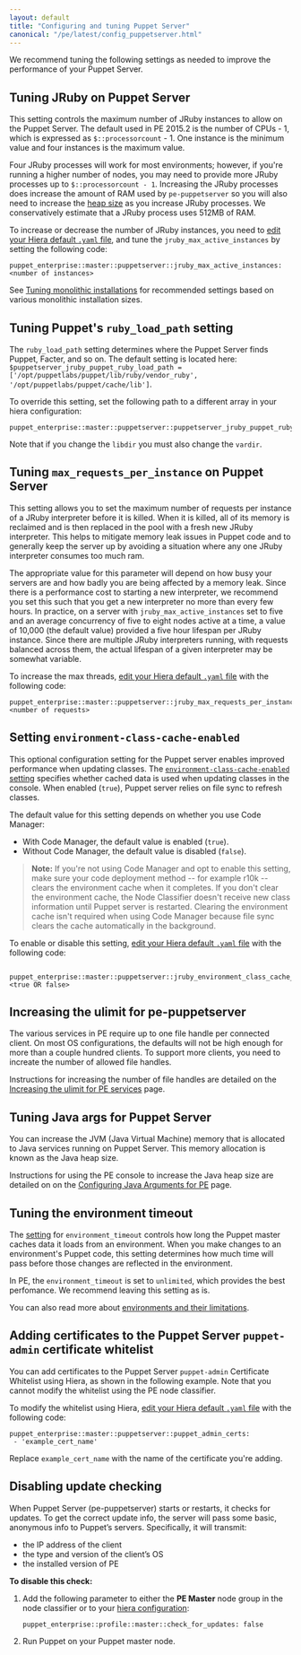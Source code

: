 ```yaml
---
layout: default
title: "Configuring and tuning Puppet Server"
canonical: "/pe/latest/config_puppetserver.html"
---
```


We recommend tuning the following settings as needed to improve the performance of your Puppet Server.

## Tuning JRuby on Puppet Server

This setting controls the maximum number of JRuby instances to allow on the Puppet Server. The default used in PE 2015.2 is the number of CPUs - 1, which is expressed as `$::processorcount` - 1. One instance is the minimum value and four instances is the maximum value.

Four JRuby processes will work for most environments; however, if you're running a higher number of nodes, you may need to provide more JRuby processes up to `$::processorcount - 1`. Increasing the JRuby processes does increase the amount of RAM used by `pe-puppetserver` so you will also need to increase the [heap size](./config_java_args.html#pe-puppet-server-service) as you increase JRuby processes. We conservatively estimate that a JRuby process uses 512MB of RAM.

To increase or decrease the number of JRuby instances, you need to [edit your Hiera default `.yaml` file](./config_intro.html#configure-settings-with-hiera), and tune the `jruby_max_active_instances` by setting the following code:

    puppet_enterprise::master::puppetserver::jruby_max_active_instances: <number of instances>

See [Tuning monolithic installations](./config_monolithic.html) for recommended settings based on various monolithic installation sizes.

## Tuning Puppet's `ruby_load_path` setting

The `ruby_load_path` setting determines where the Puppet Server finds Puppet, Facter, and so on. The default setting is located here: `$puppetserver_jruby_puppet_ruby_load_path = ['/opt/puppetlabs/puppet/lib/ruby/vendor_ruby', '/opt/puppetlabs/puppet/cache/lib']`.

To override this setting, set the following path to a different array in your hiera configuration:

    puppet_enterprise::master::puppetserver::puppetserver_jruby_puppet_ruby_load_path

Note that if you change the `libdir` you must also change the `vardir`.

## Tuning `max_requests_per_instance` on Puppet Server

This setting allows you to set the maximum number of requests per instance of a JRuby interpreter before it is killed. When it is killed, all of its memory is reclaimed and is then replaced in the pool with a fresh new JRuby interpreter. This helps to mitigate memory leak issues in Puppet code and to generally keep the server up by avoiding a situation where any one JRuby interpreter consumes too much ram.

The appropriate value for this parameter will depend on how busy your servers are and how badly you are being affected by a memory leak. Since there is a performance cost to starting a new interpreter, we recommend you set this such that you get a new interpreter no more than every few hours. In practice, on a server with `jruby_max_active_instances` set to five and an average concurrency of five to eight nodes active at a time, a value of 10,000 (the default value) provided a five hour lifespan per JRuby instance. Since there are multiple JRuby interpreters running, with requests balanced across them, the actual lifespan of a given interpreter may be somewhat variable.


To increase the max threads, [edit your Hiera default `.yaml` file](./config_intro.html#configure-settings-with-hiera) with the following code:

    puppet_enterprise::master::puppetserver::jruby_max_requests_per_instance: <number of requests>

## Setting `environment-class-cache-enabled`

This optional configuration setting for the Puppet server enables improved performance when updating classes. The [`environment-class-cache-enabled` setting]({{puppetserver}}/config_file_puppetserver.html#settings) specifies whether cached data is used when updating classes in the console. When enabled (`true`), Puppet server relies on file sync to refresh classes.

The default value for this setting depends on whether you use Code Manager:

- With Code Manager, the default value is enabled (`true`).
- Without Code Manager, the default value is disabled (`false`).

> **Note:** If you're not using Code Manager and opt to enable this setting, make sure your code deployment method -- for example r10k -- clears the environment cache when it completes. If you don't clear the environment cache, the Node Classifier doesn't receive new class information until Puppet server is restarted. Clearing the environment cache isn't required when using Code Manager because file sync clears the cache automatically in the background.

To enable or disable this setting, [edit your Hiera default `.yaml` file](./config_intro.html#configure-settings-with-hiera) with the following code:

     puppet_enterprise::master::puppetserver::jruby_environment_class_cache_enabled: <true OR false>

## Increasing the ulimit for pe-puppetserver

The various services in PE require up to one file handle per connected client. On most OS configurations, the defaults will not be high enough for more than a couple hundred clients. To support more clients, you need to increate the number of allowed file handles.

Instructions for increasing the number of file handles are detailed on the [Increasing the ulimit for PE services](./config_ulimit.html) page.

## Tuning Java args for Puppet Server

You can increase the JVM (Java Virtual Machine) memory that is allocated to Java services running on Puppet Server. This memory allocation is known as the Java heap size.

Instructions for using the PE console to increase the Java heap size are detailed on on the [Configuring Java Arguments for PE](./config_java_args.html#pe-puppet-server-service) page.

## Tuning the environment timeout

The [setting]({{puppet}}/environments_configuring.html#environmenttimeout) for `environment_timeout` controls how long the Puppet master caches data it loads from an environment. When you make changes to an environment's Puppet code, this setting determines how much time will pass before those changes are reflected in the environment.

In PE, the `environment_timeout` is set to `unlimited`, which provides the best perfomance. We recommend leaving this setting as is.

You can also read more about [environments and their limitations]({{puppet}}/environments_limitations.html#environments:-limitations-of-environments).

## Adding certificates to the Puppet Server `puppet-admin` certificate whitelist

You can add certificates to the Puppet Server `puppet-admin` Certificate Whitelist using Hiera, as shown in the following example. Note that you cannot modify the whitelist using the PE node classifier.

To modify the whitelist using Hiera, [edit your Hiera default `.yaml` file](./config_intro.html#configure-settings-with-hiera) with the following code:

~~~
puppet_enterprise::master::puppetserver::puppet_admin_certs:
 - 'example_cert_name'
~~~

Replace `example_cert_name` with the name of the certificate you're adding.

## Disabling update checking

When Puppet Server (pe-puppetserver) starts or restarts, it checks for updates. To get the correct update info, the server will pass some basic, anonymous info to Puppet’s servers. Specifically, it will transmit:

* the IP address of the client
* the type and version of the client’s OS
* the installed version of PE

**To disable this check:**

1. Add the following parameter to either the **PE Master** node group in the node classifier or to your [hiera configuration](./config_intro.html#configure-settings-with-hiera):

   ~~~
   puppet_enterprise::profile::master::check_for_updates: false
   ~~~

2. Run Puppet on your Puppet master node.
